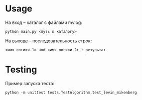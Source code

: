 # Usage
На вход – каталог с файлами mvlog: 
    
    python main.py <путь к каталогу>
На выходе – последовательность строк:

    <имя логики-1> and <имя логики-2> : результат
# Testing
Пример запуска теста:

    python -m unittest tests.TestAlgorithm.test_levin_mikenberg 